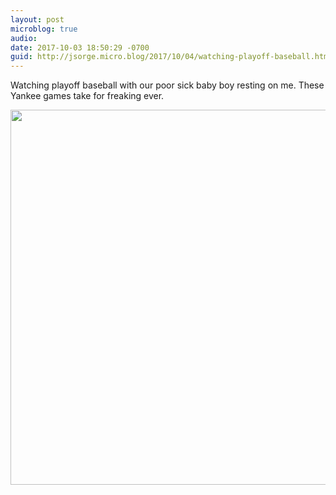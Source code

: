 ```yaml
---
layout: post
microblog: true
audio: 
date: 2017-10-03 18:50:29 -0700
guid: http://jsorge.micro.blog/2017/10/04/watching-playoff-baseball.html
---
```

Watching playoff baseball with our poor sick baby boy resting on me. These Yankee games take for freaking ever.

<img src="http://mb.jsorge.net/uploads/2017/6a90f494ec.jpg" width="600" height="600" />
